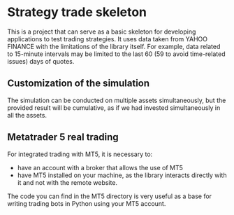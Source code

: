 # Strategy trade skeleton

This is a project that can serve as a basic skeleton for developing applications to test trading strategies. It uses data taken from YAHOO FINANCE with the limitations of the library itself. For example, data related to 15-minute intervals may be limited to the last 60 (59 to avoid time-related issues) days of quotes.

## Customization of the simulation

The simulation can be conducted on multiple assets simultaneously, but the provided result will be cumulative, as if we had invested simultaneously in all the assets.

## Metatrader 5 real trading

For integrated trading with MT5, it is necessary to:

* have an account with a broker that allows the use of MT5
* have MT5 installed on your machine, as the library interacts directly with it and not with the remote website.

The code you can find in the MT5 directory is very useful as a base for writing trading bots in Python using your MT5 account.

